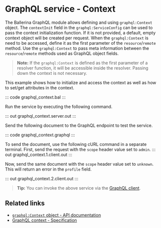 # GraphQL service - Context

The Ballerina GraphQL module allows defining and using `graphql:Context` object. The `contextInit` field in the `graphql:ServiceConfig` can be used to pass the context initialization function. If it is not provided, a default, empty context object will be created per request. When the `graphql:Context` is need to be accessed, define it as the first parameter of the `resource`/`remote` method. Use the `graphql:Context` to pass meta information between the `resource`/`remote` methods used as GraphQL object fields.

>**Note:** If the `graphql:Context` is defined as the first parameter of a resolver function, it will be accessible inside the resolver. Passing down the context is not necessary.

This example shows how to initialize and access the context as well as how to set/get attributes in the context.

::: code graphql_context.bal :::

Run the service by executing the following command.

::: out graphql_context.server.out :::

Send the following document to the GraphQL endpoint to test the service.

::: code graphql_context.graphql :::

To send the document, use the following cURL command in a separate terminal. First, send the request with the `scope` header value set to `admin`.
::: out graphql_context.1.client.out :::

Now, send the same document with the `scope` header value set to `unknown`. This will return an error in the `profile` field.

::: out graphql_context.2.client.out :::

>**Tip:** You can invoke the above service via the [GraphQL client](/learn/by-example/graphql-client-query-endpoint/).

## Related links
- [`graphql:Context` object - API documentation](https://lib.ballerina.io/ballerina/graphql/latest/classes/Context)
- [GraphQL context - Specification](/spec/graphql/#8-context)
